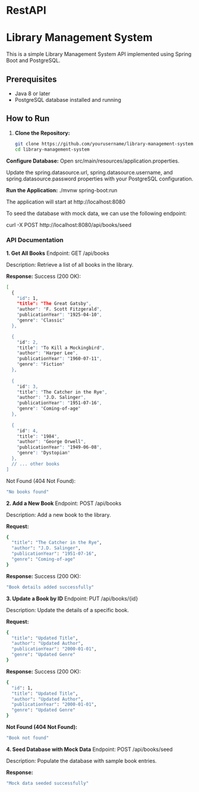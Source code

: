 # RestAPI
# Library Management System

This is a simple Library Management System API implemented using Spring Boot and PostgreSQL.

## Prerequisites
- Java 8 or later
- PostgreSQL database installed and running

## How to Run

1. **Clone the Repository:**
   ```bash
   git clone https://github.com/yourusername/library-management-system.git
   cd library-management-system

**Configure Database:**
Open src/main/resources/application.properties.

Update the spring.datasource.url, spring.datasource.username, and spring.datasource.password properties with your PostgreSQL configuration.

**Run the Application:**
./mvnw spring-boot:run

The application will start at http://localhost:8080

To seed the database with mock data, we can use the following endpoint:

curl -X POST http://localhost:8080/api/books/seed

### API Documentation
**1. Get All Books**
Endpoint: GET /api/books

Description: Retrieve a list of all books in the library.

**Response:**
Success (200 OK):
```bash
[
  {
    "id": 1,
    "title": "The Great Gatsby",
    "author": "F. Scott Fitzgerald",
    "publicationYear": "1925-04-10",
    "genre": "Classic"
  },

  {
    "id": 2,
    "title": "To Kill a Mockingbird",
    "author": "Harper Lee",
    "publicationYear": "1960-07-11",
    "genre": "Fiction"
  },
  
  {
    "id": 3,
    "title": "The Catcher in the Rye",
    "author": "J.D. Salinger",
    "publicationYear": "1951-07-16",
    "genre": "Coming-of-age"
  },
  
  {
    "id": 4,
    "title": "1984",
    "author": "George Orwell",
    "publicationYear": "1949-06-08",
    "genre": "Dystopian"
  },
  // ... other books
]
```

Not Found (404 Not Found):
```bash
"No books found"
```

**2. Add a New Book**
Endpoint: POST /api/books

Description: Add a new book to the library.

**Request:**
```bash
{
  "title": "The Catcher in the Rye",
  "author": "J.D. Salinger",
  "publicationYear": "1951-07-16",
  "genre": "Coming-of-age"
}
```

**Response:** Success (200 OK):
```bash
"Book details added successfully"
```

**3. Update a Book by ID**
Endpoint: PUT /api/books/{id}

Description: Update the details of a specific book.

**Request:**
```bash
{
  "title": "Updated Title",
  "author": "Updated Author",
  "publicationYear": "2000-01-01",
  "genre": "Updated Genre"
}
```

**Response:**
Success (200 OK):
```bash
{
  "id": 1,
  "title": "Updated Title",
  "author": "Updated Author",
  "publicationYear": "2000-01-01",
  "genre": "Updated Genre"
}
```
**Not Found (404 Not Found):**
```bash
"Book not found"
```

**4. Seed Database with Mock Data**
Endpoint: POST /api/books/seed

Description: Populate the database with sample book entries.

**Response:**
```bash
"Mock data seeded successfully"
```

